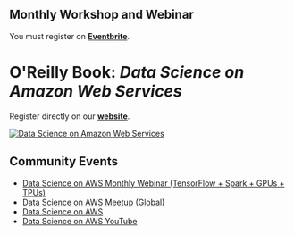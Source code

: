 ## Monthly Workshop and Webinar
You must register on [**Eventbrite**](https://www.eventbrite.com/e/full-day-workshop-kubeflow-gpu-kerastensorflow-20-tf-extended-tfx-kubernetes-pytorch-xgboost-tickets-63362929227).  

# O'Reilly Book:  _Data Science on Amazon Web Services_
Register directly on our [**website**](https://datascienceonaws.com).

[![Data Science on Amazon Web Services](img/data-science-on-aws-book.png)](https://datascienceonaws.com)

## Community Events
* [Data Science on AWS Monthly Webinar (TensorFlow + Spark + GPUs + TPUs)](https://www.eventbrite.com/e/webinar-pipelineai-kubeflow-tensorflow-extended-tfx-airflow-gpu-tpu-spark-ml-tensorflow-ai-tickets-45852865154)
* [Data Science on AWS Meetup (Global)](https://www.meetup.com/Advanced-KubeFlow/)
* [Data Science on AWS](https://datascienceonaws.com)
* [Data Science on AWS YouTube](https://youtube.datascienceonaws.com)
